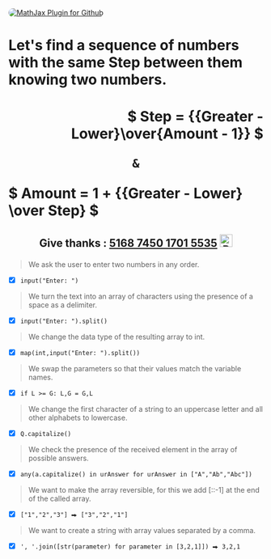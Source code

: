 <a href="https://chrome.google.com/webstore/detail/mathjax-plugin-for-github/ioemnmodlmafdkllaclgeombjnmnbima/related?hl=en-GB">
  <img style="border-radius: 60px" src="https://lh3.googleusercontent.com/1L5qSmHCxs8ZD0wEVvj3J3GjUFRxSuYHfKjcp7K1PR3_kmRLT-RSSTYDmEh1LnSm3un9zwH8VnEQgaJ43G3ZiWq7Na-vR99o_TJ86DTCsFNiP9ugLTPoA_4eDO-PyEhts_WFX6QxPT0e8PA_u2J8aGm4vWITmrax9yHKdfedn1lbmM7gn5S_hsa2IQOX9d0WCXKYMRKCWRmTymIcRI9PF9MOLJx1-oIGhl4gLOG9nih_d8UoNNWaXrNaLI-Tr6KnCmh6B_jdcUtwwblmMmBMv4EjzJgjYhssZ3uRu0kdV42IQXVLUQObE0WC0ZRsfXmq_huhdb7nA-ed3Jay8HDv9XFg2L447bSd_wB4U2lG6G6mTYU7IjwpxXZLllzAsdqjP2740gD7p7tVKo0-NLRDnczhOSkdDtTHeCIjMwamkA2L60JN6ULiVur0TSVdpFaTPVPwUcaIBC6O3lB4bCKSbzOmssqhkqNk_njR8Ee0DyAyfkSx9uSltmA6MmDfnzncoyWVR7QKIIh1bx1G_8nDaFUbNIDGRS6E3o-7AseEycFaVgh0nBcgVfGQWmvHTdlScBHqolKrAIjBIlF2vcBdbkiNvX9TjV1KwK05i8JHBMcWcZSbaiwK5DFKlCNQUd65BRH7hbhIHSKKiZHNF52PHY9UwSJqAVHW9W6pX6BsLM37o6imtk75ZLbjzcPbWzXnoE21KrlfugBn701E1fRtQfODoRq0kq7m-rGVNAsEGXRU6LC2U3fIzO_FCgUBW-s4DEOfkof34Uhu4nmfQfbrl9oZiezDFCbe1PY6vsguKFhpV3jsBzAUmimvRtU5AfI=w893-h722-no?authuser=0" alt="MathJax Plugin for Github"> 
</a>

# Let's find a sequence of numbers with the same Step between them knowing two numbers.

# <p align="right"> $ Step = {{Greater - Lower}\over{Amount - 1}} $ </p> <p align="center"><b>`&`</b></p> <p align="left"> $ Amount = 1 + {{Greater - Lower} \over Step} $ </p>

## <p align="center">Give thanks : <u>5168 7450 1701 5535</u> <a href="https://en.privatbank.ua/all-ways-to-receive-send-an-international-transfer"><img src="https://upload.wikimedia.org/wikipedia/uk/f/ff/%D0%9B%D0%BE%D0%B3%D0%BE%D1%82%D0%B8%D0%BF_%D0%9F%D1%80%D0%B8%D0%B2%D0%B0%D1%8224.png" width = "25" alt="Privat Bank UA"> </a></p>

> We ask the user to enter two numbers in any order.
- [X] `input("Enter: ")`
> We turn the text into an array of characters using the presence of a space as a delimiter.
- [X] `input("Enter: ").split()`
> We change the data type of the resulting array to int.
- [X] `map(int,input("Enter: ").split())`
> We swap the parameters so that their values match the variable names.
- [X] `if L >= G: L,G = G,L`
> We change the first character of a string to an uppercase letter and all other alphabets to lowercase.
- [X] `Q.capitalize()`
> We check the presence of the received element in the array of possible answers.
- [X] `any(a.capitalize() in urAnswer for urAnswer in ["A","Ab","Abc"])`
> We want to make the array reversible, for this we add [::-1] at the end of the called array.
- [X] `["1","2","3"] ⮕ ["3","2","1"]`
> We want to create a string with array values separated by a comma.
- [X] `', '.join([str(parameter) for parameter in [3,2,1]]) ⮕ 3,2,1`
